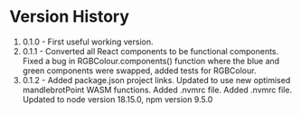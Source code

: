 # Version History

1. 0.1.0 - First useful working version.
2. 0.1.1 - Converted all React components to be functional components. Fixed a bug in RGBColour.components() function
   where the blue and green components were swapped, added tests for RGBColour.
3. 0.1.2 - Added package.json project links. Updated to use new optimised mandlebrotPoint WASM functions. Added .nvmrc
   file. Added .nvmrc file. Updated to node version 18.15.0, npm version 9.5.0
   